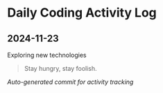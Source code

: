 # Daily Coding Activity Log

## 2024-11-23

Exploring new technologies

> Stay hungry, stay foolish.

*Auto-generated commit for activity tracking*
